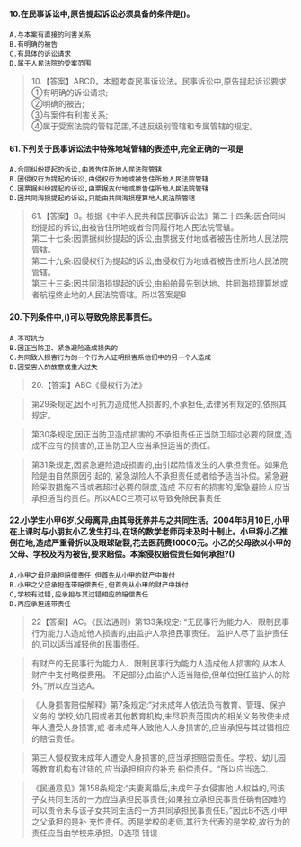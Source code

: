 #### 10.在民事诉讼中,原告提起诉讼必须具备的条件是()。
    A.与本案有直接的利害关系
    B.有明确的被告
    C.有具体的诉讼请求
    D.属于人民法院的受案范围
>   10.【答案】ABCD。本题考查民事诉讼法。民事诉讼中,原告提起诉讼要求   
    ①有明确的诉讼请求;     
    ②明确的被告;     
    ③与案件有利害关系;     
    ④属于受案法院的管辖范围,不违反级别管辖和专属管辖的规定。     

#### 61.下列关于民事诉讼法中特殊地域管辖的表述中,完全正确的一项是
    A.合同纠纷提起的诉讼,由原告住所地人民法院管辖
    B.因侵权行为提起的诉讼,由侵权行为地或被告住所地人民法院管辖
    C.因票据纠纷提起的诉讼,由票据支付地或原告住所地人民法院管辖
    D.因共同海损提起的诉讼,只能由共同海损理算地人民法院管辖
>   61.【答案】B。根据《中华人民共和国民事诉讼法》第二十四条:因合同纠纷提起的诉讼,由被告住所地或者合同履行地人民法院管辖。   
第二十七条:因票据纠纷提起的诉讼,由票据支付地或者被告住所地人民法院管辖。   
第二十九条:因侵权行为提起的诉讼,由侵权行为地或者被告住所地人民法院管辖。   
第三十三条:因共同海损提起的诉讼,由船舶最先到达地、共同海损理算地或者航程终止地的人民法院管辖。所以答案是B       

#### 20.下列条件中,()可以导致免除民事责任。
    A.不可抗力
    B.因正当防卫、紧急避险造成损失的
    C.共同致人损害行为的一个行为人证明损害系他们中的另一个人造成
    D.因受害人的故意或重大过失
>   20.【答案】ABC《侵权行为法》

>   第29条规定,因不可抗力造成他人损害的,不承担任,法律另有规定的,依照其规定。

>   第30条规定,因正当防卫造成损害的,不承担责任正当防卫超过必要的限度,造成不应有的损害的,正当防卫人应当承担适当的责任。

>   第31条规定,因紧急避险造成损害的,由引起险情发生的人承担责任。如果危险是由自然原因引起的,
    紧急湖险人不承担责任或者给予适当补偿。紧急避险采取措施不当或者超过必要的限度,造成
    不应有的损害的,案急避险人应当承担适当的责任。所以ABC三项可以导致免除民事责任


#### 22.小学生小甲6岁,父母离异,由其母抚养并与之共同生活。2004年6月10日,小甲在上课时与小朋友小乙发生打斗,在场的数学老师丙未及时十制止。小甲将小乙推倒在地,造成严重骨折以及眼球破裂,花去医药费10000元。小乙的父母欲以小甲的父母、学校及丙为被告,要求赔偿。本案侵权赔偿责任如何承担?()
    A.小甲之母应承担赔偿责任,但首先从小甲的财产中拨付
    B.小甲之父应承担连带赔偿责任,但首先从小甲的财产中拨付
    C,学校有过错,应承担与其过错相应的赔偿责任
    D.丙应承担连带责任
    
>   22【答案】AC。《民法通则》第133条规定:
“无民事行为能力人、限制民事行为能力人造成他人损害的,由监护人承担民事责任。
监护人尽了监护责任的,可以适当减轻他的民事责任。

>   有财产的无民事行为能力人、限制民事行为能力人造成他人损害的,从本人财产中支付略偿费用。
不足部分,由监护人适当赔偿,但单位担任监护人的除外。”所以应当选A。

>   《人身损害赔偿解释》第7条规定:“对未成年人依法负有教育、管理、保护义务的
    学校,幼几园或者其他教育机构,未尽职责范围内的相关义务致使未成年人遭受人身损害,或
    者未成年人致他人人身损害的,应当承担与其过错相应的赔偿责任。
    
>   第三人侵权致未成年人遭受人身损害的,应当承担赔偿责任。学校、幼儿园等教育机构有过错的,应当承担相应的补充
    船偿责任。“所以应当选C.
    
>   《民通意见》第158条规定:“夫妻离婚后,未成年子女侵害他
    人权益的,同该子女共同生活的一方应当承担民事责任;如果独立承担民事责任确有困难的
    可以责令未与该子女共同生活的一方共同承担民事责任E。”因此B不选,小甲之父承担的是补
    充性责任。丙是学校的老师,其行为代表的是学校,故行为的责任应当由学校来承担。D选项
    错误
        